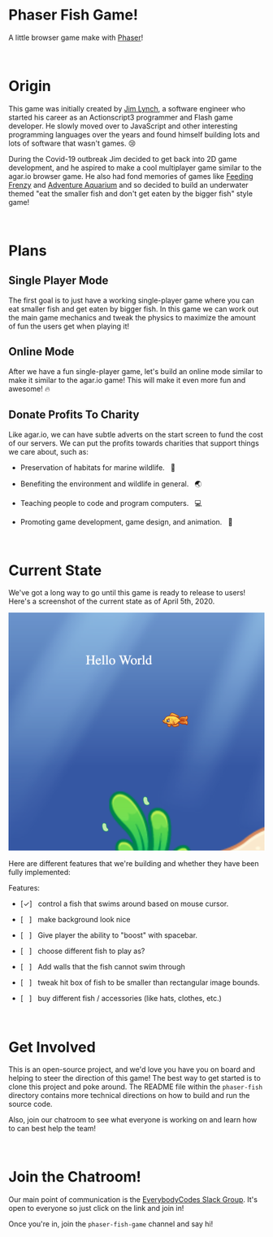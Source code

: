 # Phaser Fish Game!

A little browser game make with [Phaser](https://phaser.io/phaser3)!


<br/>


# Origin
This game was initially created by [Jim Lynch](https://github.com/JimLynchCodes), a software engineer who started his career as an Actionscript3 programmer and Flash game developer. He slowly moved over to JavaScript and other interesting programming languages over the years and found himself building lots and lots of software that wasn't games. 😢 

During the Covid-19 outbreak Jim decided to get back into 2D game development, and he aspired to make a cool multiplayer game similar to the agar.io browser game. He also had fond memories of games like [Feeding Frenzy](https://kbhgames.com/game/feeding-frenzy) and [Adventure Aquarium](https://play.google.com/store/apps/details?id=com.socialin.android.game.fishadventure&hl=en_US) and so decided to build an underwater themed "eat the smaller fish and don't get eaten by the bigger fish" style game!

<br/>

# Plans

## Single Player Mode
The first goal is to just have a working single-player game where you can eat smaller fish and get eaten by bigger fish. In this game we can work out the main game mechanics and tweak the physics to maximize the amount of fun the users get when playing it!

## Online Mode
After we have a fun single-player game, let's build an online mode similar to make it similar to the agar.io game! This will make it even more fun and awesome! 🔥


## Donate Profits To Charity
Like agar.io, we can have subtle adverts on the start screen to fund the cost of our servers. We can put the profits towards charities that support things we care about, such as:

- Preservation of habitats for marine wildlife. &nbsp; 🐠

- Benefiting the environment and wildlife in general. &nbsp; 🌏

- Teaching people to code and program computers. &nbsp; 💻

- Promoting game development, game design, and animation. &nbsp; 👾

<br/>

# Current State

We've got a long way to go until this game is ready to release to users! Here's a screenshot of the current state as of April 5th, 2020.

<img src='./fish-game-screenshot-4-5-2020.png'/>



Here are different features that we're building and whether they have been fully implemented:

Features:

- [✓] &nbsp; control a fish that swims around based on mouse cursor.

- [ &nbsp; ] &nbsp; make background look nice

- [ &nbsp; ] &nbsp; Give player the ability to "boost" with spacebar.

- [ &nbsp; ] &nbsp; choose different fish to play as?

- [ &nbsp; ] &nbsp; Add walls that the fish cannot swim through

- [ &nbsp; ] &nbsp; tweak hit box of fish to be smaller than rectangular image bounds.

- [ &nbsp; ] &nbsp; buy different fish / accessories (like hats, clothes, etc.) 

<br/>

# Get Involved
This is an open-source project, and we'd love you have you on board and helping to steer the direction of this game! The best way to get started is to clone this project and poke around. The README file within the `phaser-fish` directory contains more technical directions on how to build and run the source code.

Also, join our chatroom to see what everyone is working on and learn how to can best help the team!

<br/>

# Join the Chatroom!
Our main point of communication is the [EverybodyCodes Slack Group](https://join.slack.com/t/everybodycodes/shared_invite/zt-d1uo3ra9-kkz4R08kI1Tv6dFNRU5Olw). It's open to everyone so just click on the link and join in!

Once you're in, join the `phaser-fish-game` channel and say hi!
